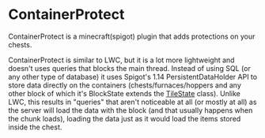 # ContainerProtect
ContainerProtect is a minecraft(spigot) plugin that adds protections on your chests.

ContainerProtect is similar to LWC, but it is a lot more lightweight and doesn't uses queries that blocks the main thread. Instead of using SQL (or any other type of database) it uses Spigot's 1.14 PersistentDataHolder API to store data directly on the containers (chests/furnaces/hoppers and any other block of which it's BlockState extends the [TileState](https://hub.spigotmc.org/javadocs/spigot/org/bukkit/block/TileState.html) class). Unlike LWC, this results in "queries" that aren't noticeable at all (or mostly at all) as the server will load the data with the block (and that usually happens when the chunk loads), loading the data just as it would load the items stored inside the chest.
